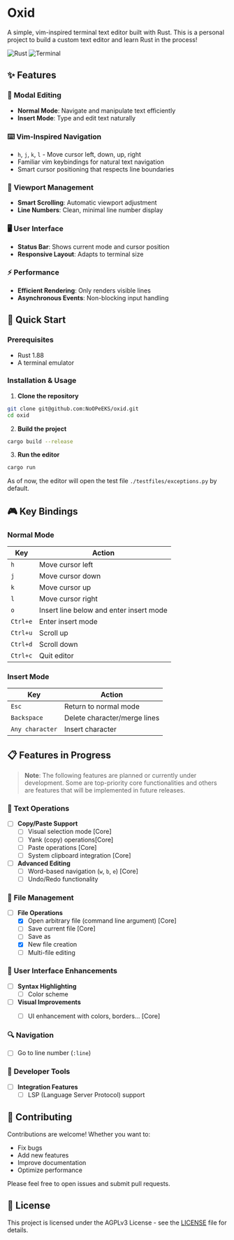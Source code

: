 # Oxid

A simple, vim-inspired terminal text editor built with Rust. This is a personal project to build a custom text editor and learn Rust in the process!

![Rust](https://img.shields.io/badge/rust-%23000000.svg?style=for-the-badge&logo=rust&logoColor=white)
![Terminal](https://img.shields.io/badge/terminal%20based-4D4D4D?style=for-the-badge&logo=windows-terminal&logoColor=white)

## ✨ Features

### 🎯 **Modal Editing**
- **Normal Mode**: Navigate and manipulate text efficiently
- **Insert Mode**: Type and edit text naturally

### ⌨️ **Vim-Inspired Navigation**
- `h`, `j`, `k`, `l` - Move cursor left, down, up, right
- Familiar vim keybindings for natural text navigation
- Smart cursor positioning that respects line boundaries

### 📜 **Viewport Management**
- **Smart Scrolling**: Automatic viewport adjustment
- **Line Numbers**: Clean, minimal line number display

### 🖥️ **User Interface**
- **Status Bar**: Shows current mode and cursor position
- **Responsive Layout**: Adapts to terminal size

### ⚡ **Performance**
- **Efficient Rendering**: Only renders visible lines
- **Asynchronous Events**: Non-blocking input handling

## 🚀 Quick Start

### Prerequisites
- Rust 1.88
- A terminal emulator

### Installation & Usage

1. **Clone the repository**
```bash
git clone git@github.com:NoOPeEKS/oxid.git
cd oxid
```

2. **Build the project**
```bash
cargo build --release
```

3. **Run the editor**
```bash
cargo run
```
As of now, the editor will open the test file `./testfiles/exceptions.py` by default.

## 🎮 Key Bindings

### Normal Mode
| Key | Action |
|-----|--------|
| `h` | Move cursor left |
| `j` | Move cursor down |
| `k` | Move cursor up |
| `l` | Move cursor right |
| `o` | Insert line below and enter insert mode |
| `Ctrl+e` | Enter insert mode |
| `Ctrl+u` | Scroll up |
| `Ctrl+d` | Scroll down |
| `Ctrl+c` | Quit editor |

### Insert Mode
| Key | Action |
|-----|--------|
| `Esc` | Return to normal mode |
| `Backspace` | Delete character/merge lines |
| `Any character` | Insert character |

## 📋 Features in Progress

> **Note**: The following features are planned or currently under development. Some are top-priority core functionalities and others are features that will be implemented in future releases.

### 🔧 **Text Operations**
- [ ] **Copy/Paste Support**
  - [ ] Visual selection mode [Core]
  - [ ] Yank (copy) operations[Core]
  - [ ] Paste operations [Core]
  - [ ] System clipboard integration [Core]

- [ ] **Advanced Editing**
  - [ ] Word-based navigation (`w`, `b`, `e`) [Core]
  - [ ] Undo/Redo functionality

### 📁 **File Management**
- [ ] **File Operations**
  - [x] Open arbitrary file (command line argument) [Core]
  - [ ] Save current file [Core]
  - [ ] Save as
  - [x] New file creation
  - [ ] Multi-file editing

### 🎨 **User Interface Enhancements**
- [ ] **Syntax Highlighting**
  - [ ] Color scheme

- [ ] **Visual Improvements**
  - [ ] UI enhancement with colors, borders... [Core]


### 🔍 **Navigation**
  - [ ] Go to line number (`:line`)


### 🧩 **Developer Tools**
- [ ] **Integration Features**
  - [ ] LSP (Language Server Protocol) support

## 🤝 Contributing

Contributions are welcome! Whether you want to:
- Fix bugs
- Add new features
- Improve documentation
- Optimize performance

Please feel free to open issues and submit pull requests.

## 📄 License

This project is licensed under the AGPLv3 License - see the [LICENSE](LICENSE) file for details.
